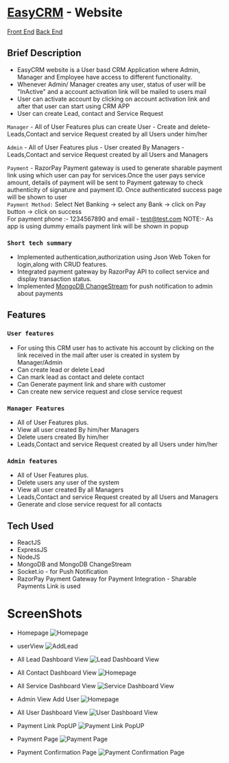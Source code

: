 # [EasyCRM](https://easycrm.netlify.app) - Website

  [Front End](https://github.com/vishal-coder/CRM_frontend)
  [Back End](https://github.com/vishal-coder/CRM_backend)

## Brief Description

- EasyCRM website is a User basd CRM Application where  Admin, Manager and Employee have access to different functionality.
- Whenever Admin/ Manager creates any user, status of user will be "InActive"  and a account activation link will be mailed to users mail
- User can activate account by clicking on account activation link and after that user can start using CRM APP
- User can create Lead, contact and Service Request

`Manager` - All of User Features plus can create User
			-	Create and delete- Leads,Contact and service Request created by all Users under him/her
	
`Admin` - All of User Features plus
		- User created By Managers
		- Leads,Contact and service Request created by all Users and Managers

`Payment` - RazorPay Payment gateway is used to generate sharable payment link using which user can pay for services.Once the user pays service amount, details of payment will be sent to Payment gateway to check  authenticity of signature and payment ID. Once authenticated success page will be shown to user   
`Payment Method:`
Select Net Banking -> select any Bank -> click on Pay button -> click on success  
For payment phone :- 1234567890 and email - test@test.com
		NOTE:- As app is using dummy emails payment link  will be shown in popup
		

### `Short tech summary`
  - Implemented authentication,authorization using Json Web Token for login,along with CRUD features.
  - Integrated payment gateway by RazorPay API to collect service and display transaction status.
  - Implemented [MongoDB ChangeStream](https://www.mongodb.com/docs/manual/changeStreams) for push notification to admin about payments


## Features

### `User features`
  - For using this CRM user has to activate his account by clicking on the link received in the mail after user is created in system by Manager/Admin
  - Can create lead or delete Lead
  - Can mark lead as contact and delete contact
  - Can Generate payment link and share with customer
  - Can create new service request and close service request
  
### `Manager Features`
- All of User Features plus.
- View all user created By him/her Managers
- Delete users created By him/her
- Leads,Contact and service Request created by all Users under him/her 
		
  
  
### `Admin features`
  - All of User Features plus.
  - Delete users any user of the system
  - View all user created By all Managers
  - Leads,Contact and service Request created by all Users and Managers
  - Generate and close service request for all contacts
  
  
## Tech Used
  - ReactJS
  - ExpressJS
  - NodeJS
  - MongoDB and MongoDB ChangeStream
  - Socket.io - for Push Notification
  - RazorPay Payment Gateway for Payment Integration - Sharable Payments Link is used

# ScreenShots
- Homepage
![Homepage](/ScreenShots/Home.JPG "Homepage")

- userView 
![AddLead](/ScreenShots/AddLead.JPG "UserView AddLead")

- All Lead Dashboard View 
![Lead Dashboard View](/ScreenShots/LeadDashboard.JPG "Lead Dashboard View")

- All Contact Dashboard View 
![Homepage](/ScreenShots/ContactDashboard.JPG "Contact Dashboard View")

- All Service Dashboard View
![Service Dashboard View](/ScreenShots/ServiceDashboard.JPG "Service Dashboard View")

- Admin View Add User
![Homepage](/ScreenShots/AddUser.JPG "Admin View Add User")


- All User Dashboard View 
![User Dashboard View](/ScreenShots/UserDashboard.JPG "User Dashboard View")


- Payment Link PopUP
![Payment Link PopUP](/ScreenShots/PaymentLinkPopUP.JPG "Payment Link PopUP")

- Payment Page
![Payment Page](/ScreenShots/PaymentPage.JPG "Payment Page")

- Payment Confirmation Page
![Payment Confirmation Page](/ScreenShots/PaymentConfirmationPage.JPG "Payment Confirmation Page")



